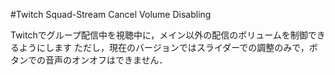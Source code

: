 #Twitch Squad-Stream Cancel Volume Disabling

Twitchでグループ配信中を視聴中に，メイン以外の配信のボリュームを制御できるようにします
ただし，現在のバージョンではスライダーでの調整のみで，ボタンでの音声のオンオフはできません．
